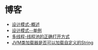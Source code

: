# 博客

- [设计模式-概述](blog/设计模式--概述.md)	
- [设计模式--单例](blog/设计模式--单例.md)	
- [多线程-线程池的正确打开方式](blog/多线程-线程池的正确打开方式.md)
- [JVM类加载器是否可以加载自定义的String](blog/JVM类加载器是否可以加载自定义的String.md)